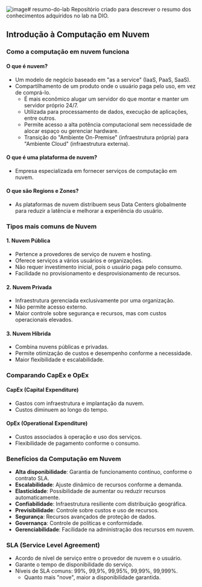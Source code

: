 ![image](https://github.com/user-attachments/assets/a1d24864-4b89-422c-80c8-b7205bab3039)# resumo-do-lab
Repositório criado para descrever o resumo dos conhecimentos adquiridos no lab na DIO.

## Introdução à Computação em Nuvem

### Como a computação em nuvem funciona

#### O que é nuvem?

- Um modelo de negócio baseado em "as a service" (IaaS, PaaS, SaaS).
- Compartilhamento de um produto onde o usuário paga pelo uso, em vez de comprá-lo.
  - É mais econômico alugar um servidor do que montar e manter um servidor próprio 24/7.
  - Utilizada para processamento de dados, execução de aplicações, entre outros.
  - Permite acesso a alta potência computacional sem necessidade de alocar espaço ou gerenciar hardware.
  - Transição do "Ambiente On-Premise" (infraestrutura própria) para "Ambiente Cloud" (infraestrutura externa).

#### O que é uma plataforma de nuvem?

- Empresa especializada em fornecer serviços de computação em nuvem.

#### O que são Regions e Zones?

- As plataformas de nuvem distribuem seus Data Centers globalmente para reduzir a latência e melhorar a experiência do usuário.

### Tipos mais comuns de Nuvem

#### 1. Nuvem Pública

- Pertence a provedores de serviço de nuvem e hosting.
- Oferece serviços a vários usuários e organizações.
- Não requer investimento inicial, pois o usuário paga pelo consumo.
- Facilidade no provisionamento e desprovisionamento de recursos.

#### 2. Nuvem Privada

- Infraestrutura gerenciada exclusivamente por uma organização.
- Não permite acesso externo.
- Maior controle sobre segurança e recursos, mas com custos operacionais elevados.

#### 3. Nuvem Híbrida

- Combina nuvens públicas e privadas.
- Permite otimização de custos e desempenho conforme a necessidade.
- Maior flexibilidade e escalabilidade.

### Comparando CapEx e OpEx

#### CapEx (Capital Expenditure)

- Gastos com infraestrutura e implantação da nuvem.
- Custos diminuem ao longo do tempo.

#### OpEx (Operational Expenditure)

- Custos associados à operação e uso dos serviços.
- Flexibilidade de pagamento conforme o consumo.

### Benefícios da Computação em Nuvem

- **Alta disponibilidade**: Garantia de funcionamento contínuo, conforme o contrato SLA.
- **Escalabilidade**: Ajuste dinâmico de recursos conforme a demanda.
- **Elasticidade**: Possibilidade de aumentar ou reduzir recursos automaticamente.
- **Confiabilidade**: Infraestrutura resiliente com distribuição geográfica.
- **Previsibilidade**: Controle sobre custos e uso de recursos.
- **Segurança**: Recursos avançados de proteção de dados.
- **Governança**: Controle de políticas e conformidade.
- **Gerenciabilidade**: Facilidade na administração dos recursos em nuvem.

### SLA (Service Level Agreement)

- Acordo de nível de serviço entre o provedor de nuvem e o usuário.
- Garante o tempo de disponibilidade do serviço.
- Níveis de SLA comuns: 99%, 99,9%, 99,95%, 99,99%, 99,999%.
  - Quanto mais "nove", maior a disponibilidade garantida.
